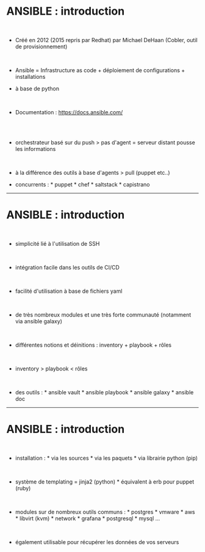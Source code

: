 

# ANSIBLE : introduction


<br>

* Créé en 2012 (2015 repris par Redhat) par Michael DeHaan (Cobler, outil de provisionnement)

<br>

* Ansible = Infrastructure as code + déploiement de configurations + installations

* à base de python

<br>

* Documentation : https://docs.ansible.com/

<br>

<br>

* orchestrateur basé sur du push > pas d'agent = serveur distant pousse les informations

<br>

* à la différence des outils à base d'agents > pull (puppet etc..)

* concurrents :
		* puppet
		* chef
		* saltstack
		* capistrano

------------------------------------------------------------------------------------------------------------------------

# ANSIBLE : introduction


<br>

* simplicité lié à l'utilisation de SSH

<br>

* intégration facile dans les outils de CI/CD

<br>

* facilité d'utilisation à base de fichiers yaml

<br>

* de très nombreux modules et une très forte communauté (notamment via ansible galaxy)

<br>

* différentes notions et déinitions : inventory + playbook + rôles

<br>

* inventory > playbook < rôles

<br>

* des outils :
		* ansible vault
		* ansible playbook
		* ansible galaxy
		* ansible doc

------------------------------------------------------------------------------------------------------------------------

# ANSIBLE : introduction


<br>

* installation :
		* via les sources
		* via les paquets
		* via librairie python (pip)

<br>

* système de templating = jinja2 (python)
		* équivalent à erb pour puppet (ruby)

<br>

* modules sur de nombreux outils communs :
		* postgres
		* vmware
		* aws
		* libvirt (kvm)
		* network
		* grafana
		* postgresql
		* mysql
		...

<br>

* également utilisable pour récupérer les données de vos serveurs
